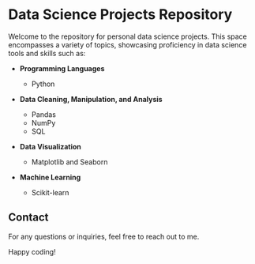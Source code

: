 # Data Science Projects Repository

Welcome to the repository for personal data science projects. This space encompasses a variety of topics, showcasing proficiency in data science tools and skills such as:

- **Programming Languages**
  - Python

- **Data Cleaning, Manipulation, and Analysis**
  - Pandas
  - NumPy
  - SQL

- **Data Visualization**
  - Matplotlib and Seaborn

- **Machine Learning**
  - Scikit-learn

## Contact

For any questions or inquiries, feel free to reach out to me.

Happy coding!
